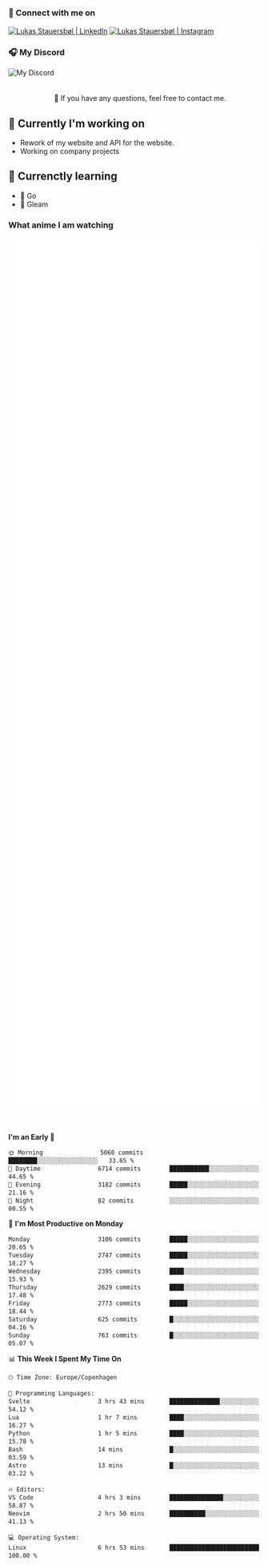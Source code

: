 ### 🔗 Connect with me on
<a href="https://www.instagram.com/lukas_stauersbol" target="_blank"><img align="center" src="https://raw.githubusercontent.com/stauersbol/stauersbol/main/images/instagram.svg" alt="Lukas Stauersbøl | LinkedIn" width="30px"/></a>
<a href="https://www.linkedin.com/in/lukas-stauersbol/" target="_blank"><img align="center" src="https://raw.githubusercontent.com/stauersbol/stauersbol/main/images/linkedin.svg" alt="Lukas Stauersbøl | Instagram" width="30px"/></a>

<p align="center">
 <h3>🎧 My Discord</h3>
 <img align="left" height="55px" src="https://discord.c99.nl/widget/theme-2/147806323323568128.png" alt="My Discord" />
</p>

<br/>
<br/>
<br/>
💬 If you have any questions, feel free to contact me.

## 🔭 Currently I'm working on
- Rework of my website and API for the website.
- Working on company projects
 
## 🌱 Currenctly learning
- 💙 Go
- 💜 Gleam

### What anime I am watching
<a href="https://anilist.co/user/slashiy/" align="center"><img align="center" width="500px" src="metrics.plugin.personal.anilist.svg" /></a>

<br/>

<!--START_SECTION:waka-->
**I'm an Early 🐤** 

```text
🌞 Morning                5060 commits        ████████░░░░░░░░░░░░░░░░░   33.65 % 
🌆 Daytime                6714 commits        ███████████░░░░░░░░░░░░░░   44.65 % 
🌃 Evening                3182 commits        █████░░░░░░░░░░░░░░░░░░░░   21.16 % 
🌙 Night                  82 commits          ░░░░░░░░░░░░░░░░░░░░░░░░░   00.55 % 
```
📅 **I'm Most Productive on Monday** 

```text
Monday                   3106 commits        █████░░░░░░░░░░░░░░░░░░░░   20.65 % 
Tuesday                  2747 commits        █████░░░░░░░░░░░░░░░░░░░░   18.27 % 
Wednesday                2395 commits        ████░░░░░░░░░░░░░░░░░░░░░   15.93 % 
Thursday                 2629 commits        ████░░░░░░░░░░░░░░░░░░░░░   17.48 % 
Friday                   2773 commits        █████░░░░░░░░░░░░░░░░░░░░   18.44 % 
Saturday                 625 commits         █░░░░░░░░░░░░░░░░░░░░░░░░   04.16 % 
Sunday                   763 commits         █░░░░░░░░░░░░░░░░░░░░░░░░   05.07 % 
```


📊 **This Week I Spent My Time On** 

```text
🕑︎ Time Zone: Europe/Copenhagen

💬 Programming Languages: 
Svelte                   3 hrs 43 mins       ██████████████░░░░░░░░░░░   54.12 % 
Lua                      1 hr 7 mins         ████░░░░░░░░░░░░░░░░░░░░░   16.27 % 
Python                   1 hr 5 mins         ████░░░░░░░░░░░░░░░░░░░░░   15.78 % 
Bash                     14 mins             █░░░░░░░░░░░░░░░░░░░░░░░░   03.59 % 
Astro                    13 mins             █░░░░░░░░░░░░░░░░░░░░░░░░   03.22 % 

🔥 Editors: 
VS Code                  4 hrs 3 mins        ███████████████░░░░░░░░░░   58.87 % 
Neovim                   2 hrs 50 mins       ██████████░░░░░░░░░░░░░░░   41.13 % 

💻 Operating System: 
Linux                    6 hrs 53 mins       █████████████████████████   100.00 % 
```


<!--END_SECTION:waka-->
